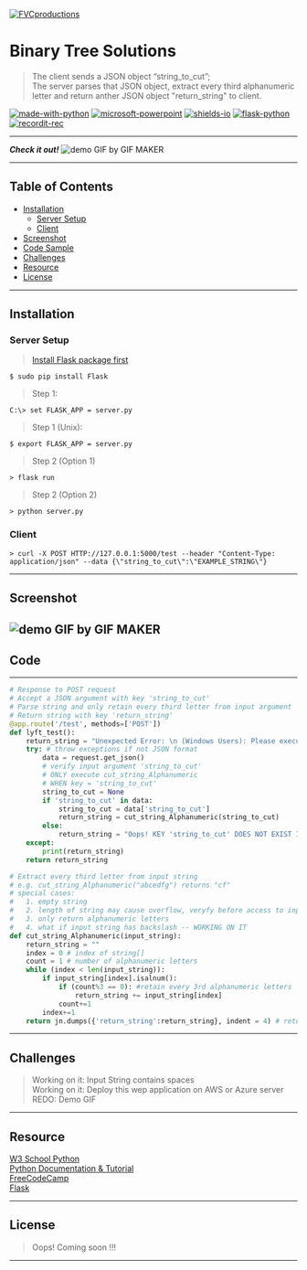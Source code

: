 
<!-- Title Image Starts-->
[![FVCproductions](https://user-images.githubusercontent.com/56288794/94039010-06cb9a00-fd7c-11ea-9877-e61000f1c1d4.PNG)](http://fvcproductions.com)
<!-- Title Image Ends-->

<!-- Title Starts-->
# Binary Tree Solutions
> The client sends a JSON object “string_to_cut”; <br />
> The server parses that JSON object, extract every third alphanumeric letter and return anther JSON object "return_string" to client.<br />  
<!-- Title Ends-->

<!-- Badges Starts-->
[![made-with-python](https://img.shields.io/badge/Made%20with-Python-1f425f.svg)](https://www.python.org/)
[![microsoft-powerpoint](https://img.shields.io/badge/MICROSOFT-POWERPOINT-green)](http://microsoft.org)
[![shields-io](https://img.shields.io/badge/Shields-IO-orange)](http://shields.org)
[![flask-python](https://img.shields.io/badge/FLASK-PYTHON-blue)](http://shields.org)
[![recordit-rec](https://img.shields.io/badge/Recordit-REC-red)](http://shields.org)
<!-- Badges Ends-->

<!-- spacer starts -->
---
<!-- spacer ends -->

<!-- DEMO starts -->
***Check it out!***
![demo GIF by GIF MAKER](https://user-images.githubusercontent.com/56288794/88509309-a1367980-cf95-11ea-9c9d-b58eb657662d.gif)

---
<!-- DEMO ENDS -->

## Table of Contents
  - [Installation](#installation)
    - [Server Setup](#server-setup)
    - [Client](#client)
  - [Screenshot](#screenshot)
  - [Code Sample](#code)
  - [Challenges](#challenges)
  - [Resource](#resource)
  - [License](#license)


---
## Installation

### Server Setup

> <a href="https://flask.palletsprojects.com/en/1.1.x/installation" target="_blank"> Install Flask package first </a> <br />

```shell
$ sudo pip install Flask
```
> Step 1:
```
C:\> set FLASK_APP = server.py
```
> Step 1 (Unix):
```
$ export FLASK_APP = server.py
```
> Step 2 (Option 1)
```
> flask run
```
> Step 2 (Option 2)
```
> python server.py
```

### Client
```shell
> curl -X POST HTTP://127.0.0.1:5000/test --header "Content-Type: application/json" --data {\"string_to_cut\":\"EXAMPLE_STRING\"}
```

---

## Screenshot
![demo GIF by GIF MAKER](https://user-images.githubusercontent.com/56288794/88518703-c501bb80-cfa5-11ea-92a5-67ba192951b1.gif)
---
## Code

---
```python
# Response to POST request
# Accept a JSON argument with key 'string_to_cut'
# Parse string and only retain every third letter from input argument
# Return string with key 'return_string'
@app.route('/test', methods=['POST'])
def lyft_test():
    return_string = "Unexpected Error: \n (Windows Users): Please execute command line \n curl -X POST HTTP://127.0.0.1:5000/test --header \"Content-Type: application/json\" --data {\\\"string_to_cut\\\":\\\"STRING\\\"}"
    try: # throw exceptions if not JSON format
        data = request.get_json()
        # verify input argument 'string_to_cut'
        # ONLY execute cut_string_Alphanumeric
        # WHEN key = 'string_to_cut'
        string_to_cut = None
        if 'string_to_cut' in data:
            string_to_cut = data['string_to_cut']
            return_string = cut_string_Alphanumeric(string_to_cut)
        else:
            return_string = "Oops! KEY 'string_to_cut' DOES NOT EXIST IN YOUR ARGUMENT! PLEASE TYPE AGAIN."
    except:
        print(return_string)
    return return_string
```



```python
# Extract every third letter from input string
# e.g. cut_string_Alphanumeric("abcedfg") returns "cf"
# special cases:
#   1. empty string
#   2. length of string may cause overflow, veryfy before access to input_string[index]
#   3. only return alphanumeric letters
#   4. what if input string has backslash -- WORKING ON IT
def cut_string_Alphanumeric(input_string):
    return_string = ""
    index = 0 # index of string[]
    count = 1 # number of alphanumeric letters
    while (index < len(input_string)):
        if input_string[index].isalnum():
            if (count%3 == 0): #retain every 3rd alphanumeric letters
                return_string += input_string[index]
            count+=1
        index+=1
    return jn.dumps({'return_string':return_string}, indent = 4) # return json object
```
---
## Challenges

> Working on it: Input String contains spaces <br/>
> Working on it: Deploy this wep application on AWS or Azure server <br/>
> REDO: Demo GIF <br />

---

## Resource
<a href="https://www.w3schools.com/" target="_blank"> W3 School Python </a> <br />
<a href="https://docs.python.org/3.8/tutorial/" target="_blank"> Python Documentation & Tutorial </a> <br />
<a href="https://www.freecodecamp.org/" target="_blank"> FreeCodeCamp </a> <br />
<a href="https://flask.palletsprojects.com/en/1.1.x/" target="_blank"> Flask </a> <br />

---
## License
> Oops! Coming soon !!!

---
